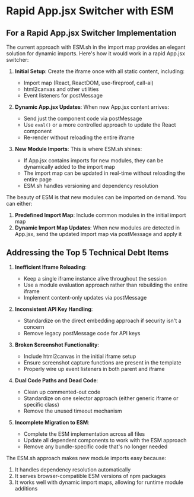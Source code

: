 # Rapid App.jsx Switcher with ESM

## For a Rapid App.jsx Switcher Implementation

The current approach with ESM.sh in the import map provides an elegant solution for dynamic imports. Here's how it would work in a rapid App.jsx switcher:

1. **Initial Setup**: Create the iframe once with all static content, including:
   - Import map (React, ReactDOM, use-fireproof, call-ai)
   - html2canvas and other utilities
   - Event listeners for postMessage

2. **Dynamic App.jsx Updates**: When new App.jsx content arrives:
   - Send just the component code via postMessage
   - Use `eval()` or a more controlled approach to update the React component
   - Re-render without reloading the entire iframe

3. **New Module Imports**: This is where ESM.sh shines:
   - If App.jsx contains imports for new modules, they can be dynamically added to the import map
   - The import map can be updated in real-time without reloading the entire page
   - ESM.sh handles versioning and dependency resolution

The beauty of ESM is that new modules can be imported on demand. You can either:
1. **Predefined Import Map**: Include common modules in the initial import map
2. **Dynamic Import Map Updates**: When new modules are detected in App.jsx, send the updated import map via postMessage and apply it

## Addressing the Top 5 Technical Debt Items

1. **Inefficient Iframe Reloading**:
   - Keep a single iframe instance alive throughout the session
   - Use a module evaluation approach rather than rebuilding the entire iframe
   - Implement content-only updates via postMessage

2. **Inconsistent API Key Handling**:
   - Standardize on the direct embedding approach if security isn't a concern
   - Remove legacy postMessage code for API keys

3. **Broken Screenshot Functionality**:
   - Include html2canvas in the initial iframe setup
   - Ensure screenshot capture functions are present in the template
   - Properly wire up event listeners in both parent and iframe

4. **Dual Code Paths and Dead Code**:
   - Clean up commented-out code
   - Standardize on one selector approach (either generic iframe or specific class)
   - Remove the unused timeout mechanism

5. **Incomplete Migration to ESM**:
   - Complete the ESM implementation across all files
   - Update all dependent components to work with the ESM approach
   - Remove any bundle-specific code that's no longer needed

The ESM.sh approach makes new module imports easy because:
1. It handles dependency resolution automatically
2. It serves browser-compatible ESM versions of npm packages
3. It works well with dynamic import maps, allowing for runtime module additions